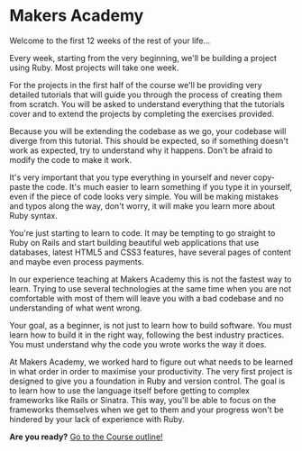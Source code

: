 # Makers Academy

Welcome to the first 12 weeks of the rest of your life...

Every week, starting from the very beginning, we'll be building a project using Ruby. Most projects will take one week.

For the projects in the first half of the course we'll be providing very detailed tutorials that will guide you through the process of creating them from scratch. You will be asked to understand everything that the tutorials cover and to extend the projects by completing the exercises provided.

Because you will be extending the codebase as we go, your codebase will diverge from this tutorial. This should be expected, so if something doesn't work as expected, try to understand why it happens. Don't be afraid to modify the code to make it work.

It's very important that you type everything in yourself and never copy-paste the code. It's much easier to learn something if you type it in yourself, even if the piece of code looks very simple. You will be making mistakes and typos along the way, don't worry, it will make you learn more about Ruby syntax.

You're just starting to learn to code. It may be tempting to go straight to Ruby on Rails and start building beautiful web applications that use databases, latest HTML5 and CSS3 features, have several pages of content and maybe even process payments.

In our experience teaching at Makers Academy this is not the fastest way to learn. Trying to use several technologies at the same time when you are not comfortable with most of them will leave you with a bad codebase and no understanding of what went wrong.

Your goal, as a beginner, is not just to learn how to build software. You must learn how to build it in the right way, following the best industry practices. You must understand why the code you wrote works the way it does.

At Makers Academy, we worked hard to figure out what needs to be learned in what order in order to maximise your productivity. The very first project is designed to give you a foundation in Ruby and version control. The goal is to learn how to use the language itself before getting to complex frameworks like Rails or Sinatra. This way, you'll be able to focus on the frameworks themselves when we get to them and your progress won't be hindered by your lack of experience with Ruby.

**Are you ready?** [Go to the Course outline!](https://github.com/makersacademy/course/blob/master/toc.md)

